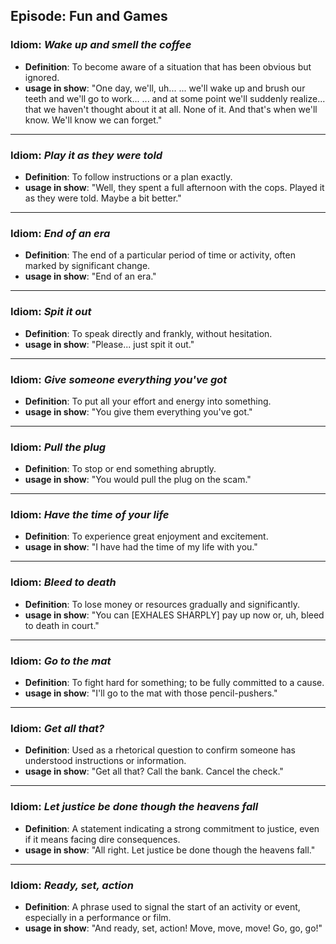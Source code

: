 ## Episode: Fun and Games

### Idiom: *Wake up and smell the coffee*
- **Definition**: To become aware of a situation that has been obvious but ignored.
- **usage in show**: "One day, we'll, uh... ... we'll wake up and brush our teeth and we'll go to work... ... and at some point we'll suddenly realize... that we haven't thought about it at all. None of it. And that's when we'll know. We'll know we can forget."
---

### Idiom: *Play it as they were told*
- **Definition**: To follow instructions or a plan exactly.
- **usage in show**: "Well, they spent a full afternoon with the cops. Played it as they were told. Maybe a bit better."
---

### Idiom: *End of an era*
- **Definition**:  The end of a particular period of time or activity, often marked by significant change.
- **usage in show**: "End of an era."
---

### Idiom: *Spit it out*
- **Definition**:  To speak directly and frankly, without hesitation.
- **usage in show**: "Please... just spit it out." 
---

### Idiom: *Give someone everything you've got*
- **Definition**: To put all your effort and energy into something.
- **usage in show**: "You give them everything you've got."
---

### Idiom: *Pull the plug*
- **Definition**: To stop or end something abruptly.
- **usage in show**: "You would pull the plug on the scam."
---

### Idiom: *Have the time of your life*
- **Definition**: To experience great enjoyment and excitement.
- **usage in show**: "I have had the time of my life with you."
---

### Idiom: *Bleed to death*
- **Definition**: To lose money or resources gradually and significantly.
- **usage in show**: "You can [EXHALES SHARPLY] pay up now or, uh, bleed to death in court."
---

### Idiom: *Go to the mat*
- **Definition**:  To fight hard for something; to be fully committed to a cause.
- **usage in show**: "I'll go to the mat with those pencil-pushers." 
---

### Idiom: *Get all that?*
- **Definition**:  Used as a rhetorical question to confirm someone has understood instructions or information.
- **usage in show**: "Get all that? Call the bank. Cancel the check."
---

### Idiom: *Let justice be done though the heavens fall*
- **Definition**:  A statement indicating a strong commitment to justice, even if it means facing dire consequences.
- **usage in show**: "All right. Let justice be done though the heavens fall."
---

### Idiom: *Ready, set, action*
- **Definition**:  A phrase used to signal the start of an activity or event, especially in a performance or film.
- **usage in show**: "And ready, set, action! Move, move, move! Go, go, go!" 

